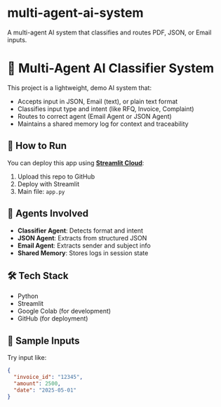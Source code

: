 # multi-agent-ai-system
A multi-agent AI system that classifies and routes PDF, JSON, or Email inputs.
# 🧠 Multi-Agent AI Classifier System

This project is a lightweight, demo AI system that:

- Accepts input in JSON, Email (text), or plain text format
- Classifies input type and intent (like RFQ, Invoice, Complaint)
- Routes to correct agent (Email Agent or JSON Agent)
- Maintains a shared memory log for context and traceability

## 🚀 How to Run

You can deploy this app using **[Streamlit Cloud](https://streamlit.io/cloud)**:

1. Upload this repo to GitHub
2. Deploy with Streamlit
3. Main file: `app.py`

## 📂 Agents Involved

- **Classifier Agent**: Detects format and intent
- **JSON Agent**: Extracts from structured JSON
- **Email Agent**: Extracts sender and subject info
- **Shared Memory**: Stores logs in session state

## 🛠 Tech Stack

- Python
- Streamlit
- Google Colab (for development)
- GitHub (for deployment)

## 🧪 Sample Inputs

Try input like:

```json
{
  "invoice_id": "12345",
  "amount": 2500,
  "date": "2025-05-01"
}
